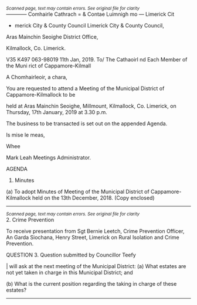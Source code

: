 *<small>Scanned page, text may contain errors. See original file for clarity</small>*  
———— Comhairle Cathrach
= & Contae Luimnigh
mo — Limerick Cit
- merick City
& County Council
Limerick City & County Council,

Aras Mainchin Seoighe District Office,

Kilmallock, Co. Limerick.

V35 K497
063-98019
11th Jan, 2019.
To/ The Cathaoirl nd Each Member of the Muni rict of Cappamore-Kilmall

A Chomhairleoir, a chara,

You are requested to attend a Meeting of the Municipal District of Cappamore-Kilmallock to be

held at Aras Mainchin Seoighe, Millmount, Kilmallock, Co. Limerick, on Thursday, 17th January,
2019 at 3.30 p.m.

The business to be transacted is set out on the appended Agenda.

Is mise le meas,

Whee

Mark Leah
Meetings Administrator.

AGENDA
1. Minutes

(a) To adopt Minutes of Meeting of the Municipal District of Cappamore-Kilmallock held on
the 13th December, 2018.
(Copy enclosed)

---
*<small>Scanned page, text may contain errors. See original file for clarity</small>*  
2. Crime Prevention

To receive presentation from Sgt Bernie Leetch, Crime Prevention Officer, An Garda
Siochana, Henry Street, Limerick on Rural Isolation and Crime Prevention.

QUESTION
3. Question submitted by Councillor Teefy

| will ask at the next meeting of the Municipal District:
(a) What estates are not yet taken in charge in this Municipal District; and

(b) What is the current position regarding the taking in charge of these estates?

---

